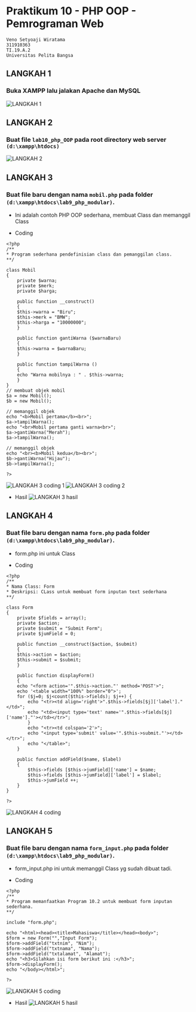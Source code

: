 # Praktikum 10 - PHP OOP - Pemrograman Web
```
Veno Setyoaji Wiratama
311910363
TI.19.A.2
Universitas Pelita Bangsa
```

## LANGKAH 1
### Buka XAMPP lalu jalakan Apache dan MySQL
![LANGKAH 1](https://user-images.githubusercontent.com/22215113/120921755-5aee9280-c6ef-11eb-9764-06d46fef4208.png)

## LANGKAH 2
### Buat file `lab10_php_OOP` pada root directory web server `(d:\xampp\htdocs)`
![LANGKAH 2](https://user-images.githubusercontent.com/22215113/120921774-76f23400-c6ef-11eb-9e73-84d0b2807b2c.png)

## LANGKAH 3
### Buat file baru dengan nama `mobil.php` pada folder `(d:\xampp\htdocs\lab9_php_modular)`.
* Ini adalah contoh PHP OOP sederhana, membuat Class dan memanggil Class

* Coding
```
<?php
/**
* Program sederhana pendefinisian class dan pemanggilan class.
**/

class Mobil
{
    private $warna;
    private $merk;
    private $harga;

    public function __construct()
    {
    $this->warna = "Biru";
    $this->merk = "BMW";
    $this->harga = "10000000";
    }

    public function gantiWarna ($warnaBaru)
    {
    $this->warna = $warnaBaru;
    }

    public function tampilWarna ()
    {
    echo "Warna mobilnya : " . $this->warna;
    }
}
// membuat objek mobil
$a = new Mobil();
$b = new Mobil();

// memanggil objek
echo "<b>Mobil pertama</b><br>";
$a->tampilWarna();
echo "<br>Mobil pertama ganti warna<br>";
$a->gantiWarna("Merah");
$a->tampilWarna();

// memanggil objek
echo "<br><b>Mobil kedua</b><br>";
$b->gantiWarna("Hijau");
$b->tampilWarna();

?>
```
![LANGKAH 3 coding 1](https://user-images.githubusercontent.com/22215113/120921825-d05a6300-c6ef-11eb-9a49-b9b66bd8c2cf.png)
![LANGKAH 3 coding 2](https://user-images.githubusercontent.com/22215113/120921827-d2242680-c6ef-11eb-8540-6f4ca4527891.png)
* Hasil
![LANGKAH 3 hasil](https://user-images.githubusercontent.com/22215113/120921832-dd775200-c6ef-11eb-9536-34383c409980.png)

## LANGKAH 4
### Buat file baru dengan nama `form.php` pada folder `(d:\xampp\htdocs\lab9_php_modular)`.
* form.php ini untuk Class

* Coding
```
<?php
/**
* Nama Class: Form
* Deskripsi: CLass untuk membuat form inputan text sederhana
**/

class Form
{
    private $fields = array();
    private $action;
    private $submit = "Submit Form";
    private $jumField = 0;

    public function __construct($action, $submit)
    {
    $this->action = $action;
    $this->submit = $submit;
    }
    
    public function displayForm()
    {
    echo "<form action='".$this->action."' method='POST'>";
    echo '<table width="100%" border="0">';
    for ($j=0; $j<count($this->fields); $j++) {
        echo "<tr><td align='right'>".$this->fields[$j]['label']."</td>";
        echo "<td><input type='text' name='".$this->fields[$j]['name']."'></td></tr>";
        }
        echo "<tr><td colspan='2'>";
        echo "<input type='submit' value='".$this->submit."'></td></tr>";
        echo "</table>";
    }

    public function addField($name, $label)
    {
        $this->fields [$this->jumField]['name'] = $name;
        $this->fields [$this->jumField]['label'] = $label;
        $this->jumField ++;
    }
}

?>
```
![LANGKAH 4 coding](https://user-images.githubusercontent.com/22215113/120921883-4068e900-c6f0-11eb-8d46-b6196491d6f8.png)

## LANGKAH 5
### Buat file baru dengan nama `form_input.php` pada folder `(d:\xampp\htdocs\lab9_php_modular)`.
* form_input.php ini untuk memanggil Class yg sudah dibuat tadi.

* Coding
```
<?php
/**
* Program memanfaatkan Program 10.2 untuk membuat form inputan sederhana.
**/

include "form.php";

echo "<html><head><title>Mahasiswa</title></head><body>";
$form = new Form("","Input Form");
$form->addField("txtnim", "Nim");
$form->addField("txtnama", "Nama");
$form->addField("txtalamat", "Alamat");
echo "<h3>Silahkan isi form berikut ini :</h3>";
$form->displayForm();
echo "</body></html>";

?>
```
![LANGKAH 5 coding](https://user-images.githubusercontent.com/22215113/120921986-d997ff80-c6f0-11eb-9c23-a576d4a69580.png)
* Hasil
![LANGKAH 5 hasil](https://user-images.githubusercontent.com/22215113/120921989-dc92f000-c6f0-11eb-8bcc-822a799b08b1.png)
